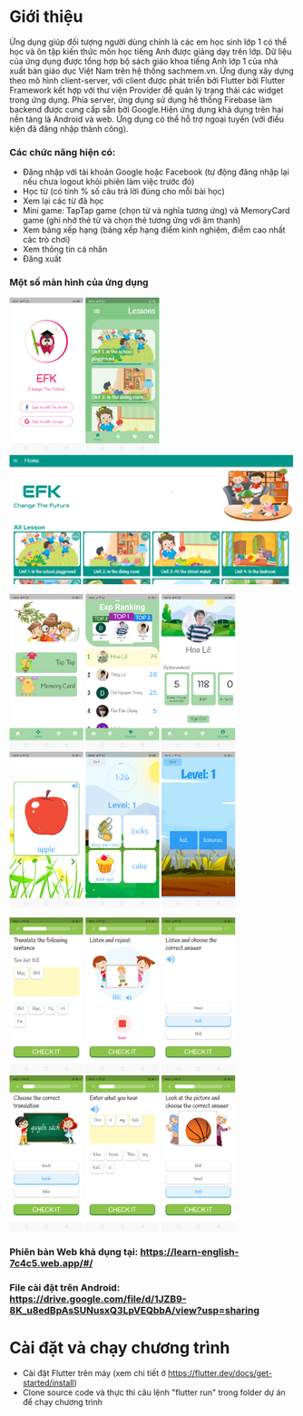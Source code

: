 # Giới thiệu
Ứng dụng giúp đối tượng người dùng chính là các em học sinh lớp 1 có thể học và ôn tập kiến thức môn học tiếng Anh được giảng dạy trên lớp. Dữ liệu của ứng dụng được tổng hợp bộ sách giáo khoa tiếng Anh lớp 1 của nhà xuất bản giáo dục Việt Nam trên hệ thống sachmem.vn. Ứng dụng xây dựng theo mô hình client-server, với client được phát triển bởi Flutter bởi Flutter Framework kết hợp với thư viện Provider để quản lý trạng thái các widget trong ứng dụng. Phía server, ứng dụng sử dụng hệ thống Firebase làm backend được cung cấp sẵn bởi Google.Hiện ứng dụng khả dụng trên hai nền tảng là Android và web. Ứng dụng có thể hỗ trợ ngoại tuyến (với điều kiện đã đăng nhập thành công).
### Các chức năng hiện có:
+ Đăng nhập với tài khoản Google hoặc Facebook (tự động đăng nhập lại nếu chưa logout khỏi phiên làm việc trước đó)
+ Học từ (có tính % số câu trả lời đúng cho mỗi bài học)
+ Xem lại các từ đã học
+ Mini game: TapTap game (chọn từ và nghĩa tương ứng) và MemoryCard game (ghi nhớ thẻ từ và chọn thẻ tương ứng với âm thanh)
+ Xem bảng xếp hạng (bảng xếp hạng điểm kinh nghiệm, điểm cao nhất các trò chơi)
+ Xem thông tin cá nhân
+ Đăng xuất

### Một số màn hình của ứng dụng
<p>
<img src="https://github.com/lethithanhhoa/learn_english/blob/master/screenshot/login.png" alt="Màn hình đăng nhập" width="130"/>
<img src="https://github.com/lethithanhhoa/learn_english/blob/master/screenshot/home.png" alt="Màn hình chính (mobile)" width="130"/>
<img src="https://github.com/lethithanhhoa/learn_english/blob/master/screenshot/homeweb.PNG" alt="Màn hình chính (web)" width="500"/>
</p>
<p>
  <img src="https://github.com/lethithanhhoa/learn_english/blob/master/screenshot/game.png" width="130"/>
  <img src="https://github.com/lethithanhhoa/learn_english/blob/master/screenshot/ranking.png" width="130"/>
  <img src="https://github.com/lethithanhhoa/learn_english/blob/master/screenshot/account.png" width="130"/>
  <img src="https://github.com/lethithanhhoa/learn_english/blob/master/screenshot/review.png" width="130"/>
  <img src="https://github.com/lethithanhhoa/learn_english/blob/master/screenshot/taptap.png" width="130"/>
  <img src="https://github.com/lethithanhhoa/learn_english/blob/master/screenshot/memory.png" width="130"/>
</p>
<p>
  <img src="https://github.com/lethithanhhoa/learn_english/blob/master/screenshot/1.png" width="130"/>
  <img src="https://github.com/lethithanhhoa/learn_english/blob/master/screenshot/2.png" width="130"/>
  <img src="https://github.com/lethithanhhoa/learn_english/blob/master/screenshot/3.png" width="130"/>
  <img src="https://github.com/lethithanhhoa/learn_english/blob/master/screenshot/4.png" width="130"/>
  <img src="https://github.com/lethithanhhoa/learn_english/blob/master/screenshot/5.png" width="130"/>
  <img src="https://github.com/lethithanhhoa/learn_english/blob/master/screenshot/6.png" width="130"/>
</p>


### Phiên bản Web khả dụng tại: https://learn-english-7c4c5.web.app/#/
### File cài đặt trên Android: https://drive.google.com/file/d/1JZB9-8K_u8edBpAsSUNusxQ3LpVEQbbA/view?usp=sharing

# Cài đặt và chạy chương trình 
- Cài đặt Flutter trên máy (xem chi tiết ở https://flutter.dev/docs/get-started/install)
- Clone source code và thực thi câu lệnh "flutter run" trong folder dự án để chạy chương trình

